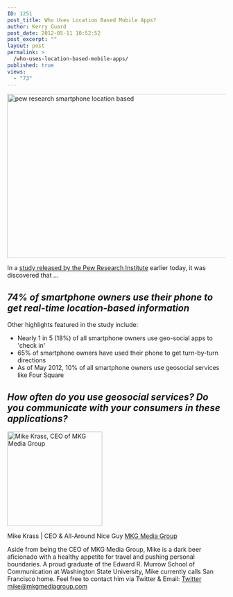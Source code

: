 ```yaml
---
ID: 1251
post_title: Who Uses Location Based Mobile Apps?
author: Kerry Guard
post_date: 2012-05-11 10:52:52
post_excerpt: ""
layout: post
permalink: >
  /who-uses-location-based-mobile-apps/
published: true
views:
  - "73"
---
```

<img class="aligncenter size-full wp-image-1253" title="smartphone research" src="http://mkgmediagroup.com/wp-content/uploads/2012/05/smartphone-research.jpeg" alt="pew research smartphone location based" width="541" height="378" />

In a <a href="http://pewinternet.org/Reports/2012/Location-based-services.aspx" target="_blank">study released by the Pew Research Institute</a> earlier today, it was discovered that ...
<h2><em>74% of smartphone owners use their phone to get real-time location-based information</em></h2>
Other highlights featured in the study include:
<ul>
	<li>Nearly 1 in 5 (18%) of all smartphone owners use geo-social apps to 'check in'</li>
	<li>65% of smartphone owners have used their phone to get turn-by-turn directions</li>
	<li>As of May 2012, 10% of all smartphone owners use geosocial services like Four Square</li>
</ul>
<h2><em>How often do you use geosocial services? Do you communicate with your consumers in these applications?</em></h2>

<img src="http://mkgmediagroup.com/wp-content/uploads/2011/08/mk_median_bw_head.jpeg" alt="Mike Krass, CEO of MKG Media Group" width="219" height="218" class="alignleft size-full wp-image-1794" />

<span itemprop="jobTitle">Mike Krass | CEO & All-Around Nice Guy</span>
<a href="http://www.mkgmediagroup.com" itemprop="url">MKG Media Group</a>
</span>

Aside from being the CEO of MKG Media Group, Mike is a dark beer aficionado with a healthy appetite for travel and pushing personal boundaries. A proud graduate of the Edward R. Murrow School of Communication at Washington State University, Mike currently calls San Francisco home. Feel free to contact him via Twitter & Email:
<a href="http://www.twitter.com/mikekrass" itemprop="url">Twitter</a>
<a href="mailto:mike@mkgmediagroup.com" itemprop="email">mike@mkgmediagroup.com</a>
</div>